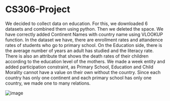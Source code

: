 # CS306-Project
We decided to collect data on education. For this, we downloaded 6 datasets and combined them using python. Then we deleted the space. We have correctly added Continent Names with country name using VLOOKUP function. In the dataset we have, there are enrollment rates and attandence rates of students who go to primary school. On the Education side, there is the average number of years an adult has studied and the literacy rate. There is also an attribute that shows the death rates of their children according to the education level of the mothers. We made a week entity and added participation constraint, as Primary School, Education and Child Morality cannot have a value on their own without the country. Since each country has only one continent and each primary school has only one country, we made one to many relations.

![image](https://user-images.githubusercontent.com/109996636/225109074-394854d4-5a1c-4ef4-8f7f-37c796e54791.png)
